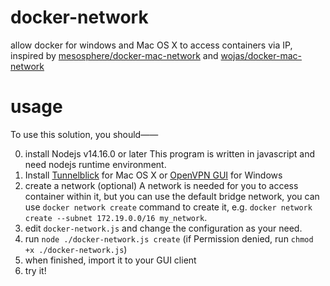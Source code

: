 # docker-network
allow docker for windows and Mac OS X to access containers via IP, inspired by [mesosphere/docker-mac-network](https://github.com/mesosphere/docker-mac-network) and [wojas/docker-mac-network](https://github.com/wojas/docker-mac-network) 

# usage

To use this solution, you should——

0. install Nodejs v14.16.0 or later
  This program is written in javascript and need nodejs runtime environment.
1. Install [Tunnelblick](https://tunnelblick.net/downloads.html) for Mac OS X or [OpenVPN GUI](https://openvpn.net/community-downloads/) for Windows
2. create a network (optional)
  A network is needed for you to access container within it, but you can use the default bridge network, you can use `docker network create` command to create it, e.g. `docker network create --subnet 172.19.0.0/16 my_network`.
3. edit `docker-network.js` and change the configuration as your need.
4. run `node ./docker-network.js create` (if Permission denied, run `chmod +x ./docker-network.js`)
5. when finished, import it to your GUI client
6. try it!


